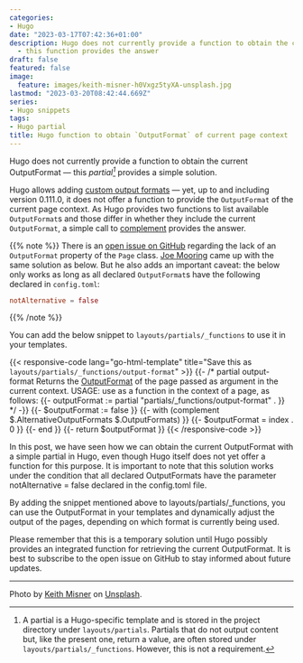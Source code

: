 ```yaml
---
categories:
- Hugo
date: "2023-03-17T07:42:36+01:00"
description: Hugo does not currently provide a function to obtain the current OutputFormat
  - this function provides the answer
draft: false
featured: false
image:
  feature: images/keith-misner-h0Vxgz5tyXA-unsplash.jpg
lastmod: "2023-03-20T08:42:44.669Z"
series:
- Hugo snippets
tags:
- Hugo partial
title: Hugo function to obtain `OutputFormat` of current page context
---
```


Hugo does not currently provide a function to obtain the current OutputFormat — this *partial[^1]* provides a simple solution.

Hugo allows adding [custom output formats](https://gohugo.io/templates/output-formats/) — yet, up to and including version 0.111.0, it does not offer a function to provide the `OutputFormat` of the current page context. As Hugo provides two functions to list available `OutputFormat`s and those differ in whether they include the current `OutputFormat`, a simple call to [complement](https://gohugo.io/functions/complement/) provides the answer.

{{% note %}}
There is an [open issue on GitHub](https://github.com/gohugoio/hugo/issues/9368) regarding the lack of an `OutputFormat` property of the `Page` class. [Joe Mooring](https://github.com/jmooring) came up with the same solution as below. But he also adds an important caveat: the below only works as long as all declared `OutputFormat`s have the following declared in `config.toml`: 

```toml
notAlternative = false
```

{{% /note %}}

You can add the below snippet to `layouts/partials/_functions` to use it in your templates.

{{< responsive-code lang="go-html-template" title="Save this as `layouts/partials/_functions/output-format`" >}}
{{- /* partial output-format
Returns the [OutputFormat](https://gohugo.io/templates/output-formats/)
of the page passed as argument in the current context.
USAGE: use as a function in the context of a page, as follows:
  {{- outputFormat := partial "partials/_functions/output-format" . }}
*/ -}}
{{- $outputFormat := false }}
{{- with (complement $.AlternativeOutputFormats $.OutputFormats) }}
  {{- $outputFormat = index . 0 }}
{{- end }}
{{- return $outputFormat }}
{{< /responsive-code >}}

In this post, we have seen how we can obtain the current OutputFormat with a simple partial in Hugo, even though Hugo itself does not yet offer a function for this purpose. It is important to note that this solution works under the condition that all declared OutputFormats have the parameter notAlternative = false declared in the config.toml file.

By adding the snippet mentioned above to layouts/partials/_functions, you can use the OutputFormat in your templates and dynamically adjust the output of the pages, depending on which format is currently being used.

Please remember that this is a temporary solution until Hugo possibly provides an integrated function for retrieving the current OutputFormat. It is best to subscribe to the open issue on GitHub to stay informed about future updates.

[^1]: A partial is a Hugo-specific template and is stored in the project directory under `layouts/partials`. Partials that do not output content but, like the present one, return a value, are often stored under `layouts/partials/_functions`. However, this is not a requirement.

---
Photo by [Keith Misner](https://unsplash.com/photos/h0Vxgz5tyXA) on [Unsplash](https://unsplash.com/).
